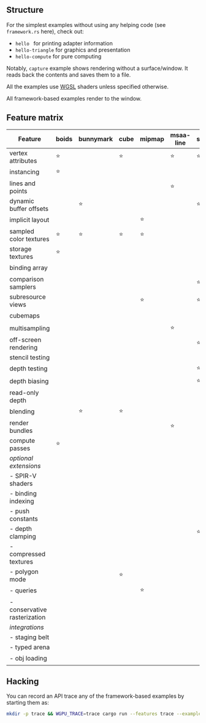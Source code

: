 ## Structure

For the simplest examples without using any helping code (see `framework.rs` here), check out:
  - `hello ` for printing adapter information
  - `hello-triangle` for graphics and presentation
  - `hello-compute` for pure computing

Notably, `capture` example shows rendering without a surface/window. It reads back the contents and saves them to a file.

All the examples use [WGSL](https://gpuweb.github.io/gpuweb/wgsl.html) shaders unless specified otherwise.

All framework-based examples render to the window.

## Feature matrix
| Feature                      | boids  | bunnymark | cube   | mipmap | msaa-line | shadow | skybox | texture-arrays | water  | conservative-raster |
| ---------------------------- | ------ | --------- | ------ | ------ | --------- | ------ | ------ | -------------- | ------ | ------------------- |
| vertex attributes            | :star: |           | :star: |        | :star:    | :star: | :star: | :star:         | :star: |                     |
| instancing                   | :star: |           |        |        |           |        |        |                |        |                     |
| lines and points             |        |           |        |        | :star:    |        |        |                |        | :star:              |
| dynamic buffer offsets       |        | :star:    |        |        |           | :star: |        |                |        |                     |
| implicit layout              |        |           |        | :star: |           |        |        |                |        |                     |
| sampled color textures       | :star: | :star:    | :star: | :star: |           |        | :star: | :star:         | :star: | :star:              |
| storage textures             | :star: |           |        |        |           |        |        |                |        |                     |
| binding array                |        |           |        |        |           |        |        | :star:         |        |                     |
| comparison samplers          |        |           |        |        |           | :star: |        |                |        |                     |
| subresource views            |        |           |        | :star: |           | :star: |        |                |        |                     |
| cubemaps                     |        |           |        |        |           |        | :star: |                |        |                     |
| multisampling                |        |           |        |        | :star:    |        |        |                |        |                     |
| off-screen rendering         |        |           |        |        |           | :star: |        |                | :star: | :star:              |
| stencil testing              |        |           |        |        |           |        |        |                |        |                     |
| depth testing                |        |           |        |        |           | :star: | :star: |                | :star: |                     |
| depth biasing                |        |           |        |        |           | :star: |        |                |        |                     |
| read-only depth              |        |           |        |        |           |        |        |                | :star: |                     |
| blending                     |        | :star:    | :star: |        |           |        |        |                | :star: |                     |
| render bundles               |        |           |        |        | :star:    |        |        |                | :star: |                     |
| compute passes               | :star: |           |        |        |           |        |        |                |        |                     |
| *optional extensions*        |        |           |        |        |           |        |        | :star:         |        |                     |
| - SPIR-V shaders             |        |           |        |        |           |        |        | :star:         |        |                     |
| - binding indexing           |        |           |        |        |           |        |        | :star:         |        |                     |
| - push constants             |        |           |        |        |           |        |        | :star:         |        |                     |
| - depth clamping             |        |           |        |        |           | :star: |        |                |        |                     |
| - compressed textures        |        |           |        |        |           |        | :star: |                |        |                     |
| - polygon mode               |        |           | :star: |        |           |        |        |                |        |                     |
| - queries                    |        |           |        | :star: |           |        |        |                |        |                     |
| - conservative rasterization |        |           |        |        |           |        |        |                |        | :star:              |
| *integrations*               |        |           |        |        |           |        |        |                |        |                     |
| - staging belt               |        |           |        |        |           |        |        |                |        |                     |
| - typed arena                |        |           |        |        |           |        |        |                |        |                     |
| - obj loading                |        |           |        |        |           |        | :star: |                |        |                     |

## Hacking

You can record an API trace any of the framework-based examples by starting them as:
```sh
mkdir -p trace && WGPU_TRACE=trace cargo run --features trace --example <example-name>
```
